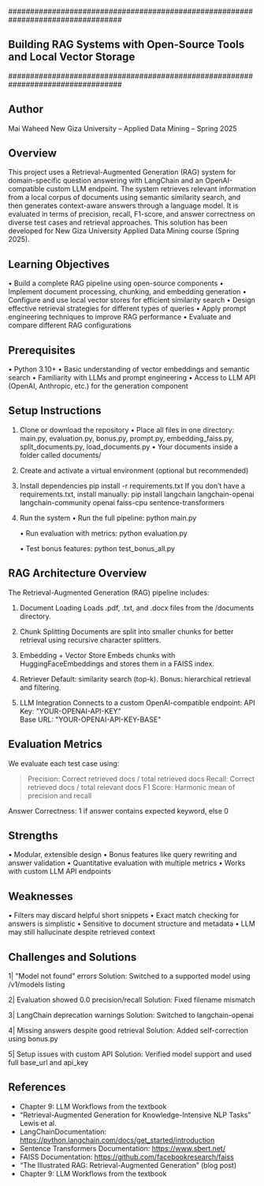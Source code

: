 ##################################################################################
##     Building RAG Systems with Open-Source Tools and Local Vector Storage     ##
##################################################################################


## Author
Mai Waheed
New Giza University – Applied Data Mining – Spring 2025


## Overview

This project uses a Retrieval-Augmented Generation (RAG) system for domain-specific question answering with LangChain and an OpenAI-compatible custom LLM endpoint. The system retrieves relevant information from a local corpus of documents using semantic similarity search, and then generates context-aware answers through a language model.
It is evaluated in terms of precision, recall, F1-score, and answer correctness on diverse test cases and retrieval approaches.
This solution has been developed for New Giza University Applied Data Mining course (Spring 2025).


## Learning Objectives

   • Build a complete RAG pipeline using open-source components
   • Implement document processing, chunking, and embedding generation
   • Configure and use local vector stores for efficient similarity search
   • Design effective retrieval strategies for different types of queries
   • Apply prompt engineering techniques to improve RAG performance
   • Evaluate and compare different RAG configurations

## Prerequisites

 • Python 3.10+
 • Basic understanding of vector embeddings and semantic search
 • Familiarity with LLMs and prompt engineering
 • Access to LLM API (OpenAI, Anthropic, etc.) for the generation component


## Setup Instructions

1. Clone or download the repository
   • Place all files in one directory:
      main.py, evaluation.py, bonus.py, prompt.py, embedding_faiss.py, split_documents.py, load_documents.py
   • Your documents inside a folder called documents/

2. Create and activate a virtual environment (optional but recommended)

3. Install dependencies
   pip install -r requirements.txt
   If you don’t have a requirements.txt, install manually:
   pip install langchain langchain-openai langchain-community openai faiss-cpu sentence-transformers

4. Run the system
   • Run the full pipeline:
   python main.py

   • Run evaluation with metrics:
   python evaluation.py

   • Test bonus features:
   python test_bonus_all.py


## RAG Architecture Overview

The Retrieval-Augmented Generation (RAG) pipeline includes:

   1. Document Loading
      Loads .pdf, .txt, and .docx files from the /documents directory.

   2. Chunk Splitting
      Documents are split into smaller chunks for better retrieval using recursive character splitters.

   3. Embedding + Vector Store
      Embeds chunks with HuggingFaceEmbeddings and stores them in a FAISS index.

   4. Retriever
      Default: similarity search (top-k). Bonus: hierarchical retrieval and filtering.

   5. LLM Integration
      Connects to a custom OpenAI-compatible endpoint:
      API Key: "YOUR-OPENAI-API-KEY"  
      Base URL: "YOUR-OPENAI-API-KEY-BASE"

## Evaluation Metrics

We evaluate each test case using:

   > Precision: Correct retrieved docs / total retrieved docs
   > Recall: Correct retrieved docs / total relevant docs
   > F1 Score: Harmonic mean of precision and recall

   Answer Correctness: 1 if answer contains expected keyword, else 0


## Strengths

   • Modular, extensible design
   • Bonus features like query rewriting and answer validation
   • Quantitative evaluation with multiple metrics
   • Works with custom LLM API endpoints

## Weaknesses

   • Filters may discard helpful short snippets
   • Exact match checking for answers is simplistic
   • Sensitive to document structure and metadata
   • LLM may still hallucinate despite retrieved context


## Challenges and Solutions

   1| "Model not found" errors
      Solution: Switched to a supported model using /v1/models listing

   2| Evaluation showed 0.0 precision/recall
      Solution: Fixed filename mismatch

   3| LangChain deprecation warnings
      Solution: Switched to langchain-openai

   4| Missing answers despite good retrieval
      Solution: Added self-correction using bonus.py

   5| Setup issues with custom API
      Solution: Verified model support and used full base_url and api_key


## References
   - Chapter 9: LLM Workflows from the textbook
   - “Retrieval-Augmented Generation for Knowledge-Intensive NLP Tasks”
   Lewis et al.
   - LangChainDocumentation: https://python.langchain.com/docs/get_started/introduction
   - Sentence Transformers Documentation: https://www.sbert.net/
   - FAISS Documentation: https://github.com/facebookresearch/faiss
   - “The Illustrated RAG: Retrieval-Augmented Generation” (blog post)
   - Chapter 9: LLM Workflows from the textbook